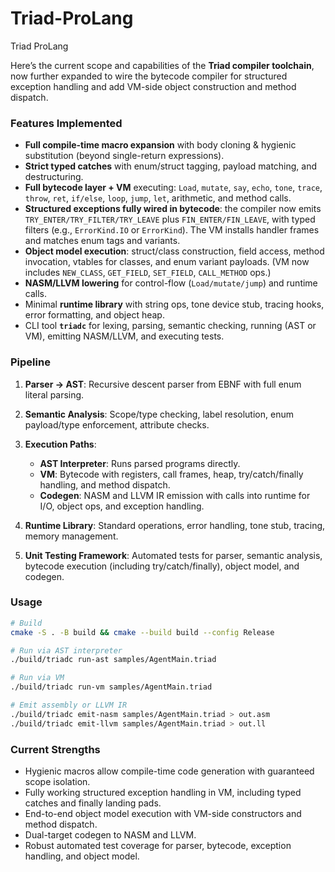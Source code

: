 # Triad-ProLang
Triad ProLang

Here’s the current scope and capabilities of the **Triad compiler toolchain**, now further expanded to wire the bytecode compiler for structured exception handling and add VM-side object construction and method dispatch.

### Features Implemented

* **Full compile-time macro expansion** with body cloning & hygienic substitution (beyond single-return expressions).
* **Strict typed catches** with enum/struct tagging, payload matching, and destructuring.
* **Full bytecode layer + VM** executing: `Load`, `mutate`, `say`, `echo`, `tone`, `trace`, `throw`, `ret`, `if/else`, `loop`, `jump`, `let`, arithmetic, and method calls.
* **Structured exceptions fully wired in bytecode**: the compiler now emits `TRY_ENTER/TRY_FILTER/TRY_LEAVE` plus `FIN_ENTER/FIN_LEAVE`, with typed filters (e.g., `ErrorKind.IO` or `ErrorKind`). The VM installs handler frames and matches enum tags and variants.
* **Object model execution**: struct/class construction, field access, method invocation, vtables for classes, and enum variant payloads. (VM now includes `NEW_CLASS`, `GET_FIELD`, `SET_FIELD`, `CALL_METHOD` ops.)
* **NASM/LLVM lowering** for control-flow (`Load/mutate/jump`) and runtime calls.
* Minimal **runtime library** with string ops, tone device stub, tracing hooks, error formatting, and object heap.
* CLI tool **`triadc`** for lexing, parsing, semantic checking, running (AST or VM), emitting NASM/LLVM, and executing tests.

### Pipeline

1. **Parser → AST**: Recursive descent parser from EBNF with full enum literal parsing.
2. **Semantic Analysis**: Scope/type checking, label resolution, enum payload/type enforcement, attribute checks.
3. **Execution Paths**:

   * **AST Interpreter**: Runs parsed programs directly.
   * **VM**: Bytecode with registers, call frames, heap, try/catch/finally handling, and method dispatch.
   * **Codegen**: NASM and LLVM IR emission with calls into runtime for I/O, object ops, and exception handling.
4. **Runtime Library**: Standard operations, error handling, tone stub, tracing, memory management.
5. **Unit Testing Framework**: Automated tests for parser, semantic analysis, bytecode execution (including try/catch/finally), object model, and codegen.

### Usage

```bash
# Build
cmake -S . -B build && cmake --build build --config Release

# Run via AST interpreter
./build/triadc run-ast samples/AgentMain.triad

# Run via VM
./build/triadc run-vm samples/AgentMain.triad

# Emit assembly or LLVM IR
./build/triadc emit-nasm samples/AgentMain.triad > out.asm
./build/triadc emit-llvm samples/AgentMain.triad > out.ll
```

### Current Strengths

* Hygienic macros allow compile-time code generation with guaranteed scope isolation.
* Fully working structured exception handling in VM, including typed catches and finally landing pads.
* End-to-end object model execution with VM-side constructors and method dispatch.
* Dual-target codegen to NASM and LLVM.
* Robust automated test coverage for parser, bytecode, exception handling, and object model.
